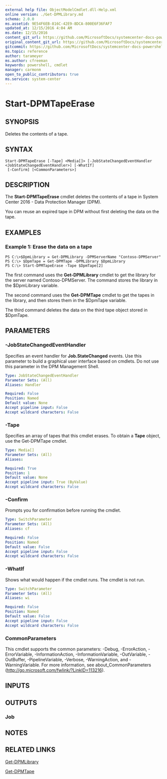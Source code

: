 ```yaml
---
external help file: ObjectModelCmdlet.dll-Help.xml
online version: ./Get-DPMLibrary.md
schema: 2.0.0
ms.assetid: 9E54F6EB-816C-42E9-8DCA-800E6F36FAF7
updated_at: 12/15/2016 4:04 AM
ms.date: 12/15/2016
content_git_url: https://github.com/MicrosoftDocs/systemcenter-docs-powershell/blob/master/systemcenter-cmdlets/SystemCenter2016/DataProtectionManager/vlatest/Start-DPMTapeErase.md
original_content_git_url: https://github.com/MicrosoftDocs/systemcenter-docs-powershell/blob/master/systemcenter-cmdlets/SystemCenter2016/DataProtectionManager/vlatest/Start-DPMTapeErase.md
gitcommit: https://github.com/MicrosoftDocs/systemcenter-docs-powershell/blob/7df4508c7b907a214e6a8eca76037b06065ef078/systemcenter-cmdlets/SystemCenter2016/DataProtectionManager/vlatest/Start-DPMTapeErase.md
ms.topic: reference
author: tarameyer
ms.author: cfreeman
keywords: powershell, cmdlet
manager: carmonm
open_to_public_contributors: true
ms.service: system-center
---
```


# Start-DPMTapeErase

## SYNOPSIS
Deletes the contents of a tape.

## SYNTAX

```
Start-DPMTapeErase [-Tape] <Media[]> [-JobStateChangedEventHandler <JobStateChangedEventHandler>] [-WhatIf]
 [-Confirm] [<CommonParameters>]
```

## DESCRIPTION
The **Start-DPMTapeErase** cmdlet deletes the contents of a tape in System Center 2016 - Data Protection Manager (DPM).

You can reuse an expired tape in DPM without first deleting the data on the tape.

## EXAMPLES

### Example 1: Erase the data on a tape
```
PS C:\>$DpmLibrary = Get-DPMLibrary -DPMServerName "Contoso-DPMServer"
PS C:\> $DpmTape = Get-DPMTape -DPMLibrary $DpmLibrary
PS C:\> Start-DPMTapeErase -Tape $DpmTape[2]
```

The first command uses the **Get-DPMLibrary** cmdlet to get the library for the server named Contoso-DPMServer.
The command stores the library in the $DpmLibrary variable.

The second command uses the **Get-DPMTape** cmdlet to get the tapes in the library, and then stores them in the $DpmTape variable.

The third command deletes the data on the third tape object stored in $DpmTape.

## PARAMETERS

### -JobStateChangedEventHandler
Specifies an event handler for **Job.StateChanged** events.
Use this parameter to build a graphical user interface based on cmdlets.
Do not use this parameter in the DPM Management Shell.

```yaml
Type: JobStateChangedEventHandler
Parameter Sets: (All)
Aliases: Handler

Required: False
Position: Named
Default value: None
Accept pipeline input: False
Accept wildcard characters: False
```

### -Tape
Specifies an array of tapes that this cmdlet erases.
To obtain a **Tape** object, use the Get-DPMTape cmdlet.

```yaml
Type: Media[]
Parameter Sets: (All)
Aliases: 

Required: True
Position: 1
Default value: None
Accept pipeline input: True (ByValue)
Accept wildcard characters: False
```

### -Confirm
Prompts you for confirmation before running the cmdlet.

```yaml
Type: SwitchParameter
Parameter Sets: (All)
Aliases: cf

Required: False
Position: Named
Default value: False
Accept pipeline input: False
Accept wildcard characters: False
```

### -WhatIf
Shows what would happen if the cmdlet runs.
The cmdlet is not run.

```yaml
Type: SwitchParameter
Parameter Sets: (All)
Aliases: wi

Required: False
Position: Named
Default value: False
Accept pipeline input: False
Accept wildcard characters: False
```

### CommonParameters
This cmdlet supports the common parameters: -Debug, -ErrorAction, -ErrorVariable, -InformationAction, -InformationVariable, -OutVariable, -OutBuffer, -PipelineVariable, -Verbose, -WarningAction, and -WarningVariable. For more information, see about_CommonParameters (http://go.microsoft.com/fwlink/?LinkID=113216).

## INPUTS

## OUTPUTS

### Job

## NOTES

## RELATED LINKS

[Get-DPMLibrary](xref:SystemCenter2016/DataProtectionManager/vlatest/Get-DPMLibrary.md)

[Get-DPMTape](xref:SystemCenter2016/DataProtectionManager/vlatest/Get-DPMTape.md)

